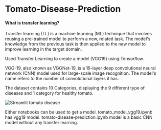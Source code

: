 # Tomato-Disease-Prediction

#### What is transfer learning?
Transfer learning (TL) is a machine learning (ML) technique that involves reusing a pre-trained model to perform a new, related task. The model's knowledge from the previous task is then applied to the new model to improve learning in the target domain.

Used Transfer Learning to create a model (VGG19) using Tensorflow.

VGG-19, also known as VGGNet-19, is a 19-layer deep convolutional neural network (CNN) model used for large-scale image recognition. The model's name refers to the number of convolutional layers it has.

The dataset contains 10 Categories, displaying the 9 different type of diseases and 1 category for healthy tomato.

![Streamlit tomato disease](https://github.com/Neeharika457/Tomato-Disease-Prediction/assets/47548882/a79046ce-00ed-4453-a2ef-60be9f7c0bfd)

Either notebooks can be used to get a model.
tomato_model_vgg19.ipynb has vgg19 model.
tomato-disease-prediction.ipynb model is a basic CNN model without any transfer learning.
